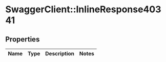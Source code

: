 # SwaggerClient::InlineResponse40341

## Properties
Name | Type | Description | Notes
------------ | ------------- | ------------- | -------------


